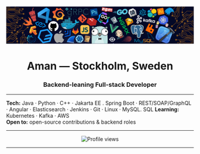 [![MasterHead](https://github.com/AMAN-ARABZADEH/Assets/blob/main/Banner.png)](https://github.com/AMAN-ARABZADEH)

<h1 align="center">Aman — Stockholm, Sweden</h1>
<h3 align="center">Backend-leaning Full-stack Developer</h3>

---

**Tech:** Java · Python · C++ · Jakarta EE . Spring Boot · REST/SOAP/GraphQL · Angular · Elasticsearch · Jenkins · Git · Linux · MySQL. SQL
**Learning:** Kubernetes · Kafka · AWS  
**Open to:** open-source contributions & backend roles

---

<p align="center">
  <img src="https://komarev.com/ghpvc/?username=aman-arabzadeh&label=Profile%20views&color=0e75b6&style=flat" alt="Profile views" />
</p>

---
